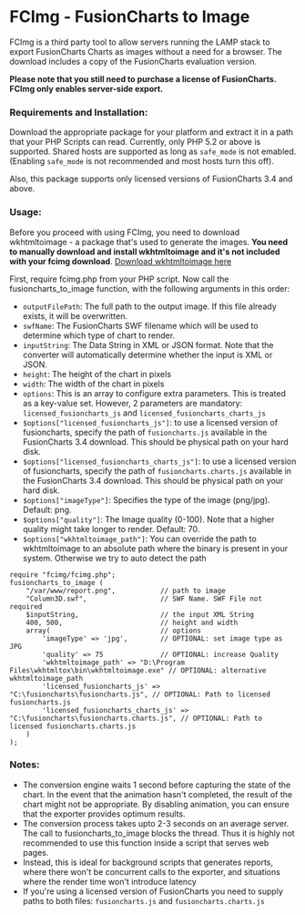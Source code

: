 FCImg - FusionCharts to Image
=============================

FCImg is a third party tool to allow servers running the LAMP stack to export FusionCharts Charts as images without a need for a browser. The download includes a copy of the FusionCharts evaluation version.

**Please note that you still need to purchase a license of FusionCharts. FCImg only enables server-side export.**

### Requirements and Installation:

Download the appropriate package for your platform and extract it in a path that your PHP Scripts can read. Currently, only PHP 5.2 or above is supported. Shared hosts are supported as long as `safe_mode` is not emabled. (Enabling `safe_mode` is not recommended and most hosts turn this off).

Also, this package supports only licensed versions of FusionCharts 3.4 and above.

### Usage:

Before you proceed with using FCImg, you need to download wkhtmltoimage - a package that's used to generate the images. **You need to manually download and install wkhtmltoimage and it's not included with your fcimg download**. [Download wkhtmltoimage here](http://wkhtmltopdf.org/downloads.html)

First, require fcimg.php from your PHP script. Now call the fusioncharts_to_image function, with the following arguments in this order:

* `outputFilePath`: The full path to the output image. If this file already exists, it will be overwritten.
* `swfName`: The FusionCharts SWF filename which will be used to determine which type of chart to render.
* `inputString`: The Data String in XML or JSON format. Note that the converter will automatically determine whether the input is XML or JSON.
* `height`: The height of the chart in pixels
* `width`: The width of the chart in pixels
* `options`: This is an array to configure extra parameters. This is treated as a key-value set. However, 2 parameters are mandatory: `licensed_fusioncharts_js` and `licensed_fusioncharts_charts_js`
* `$options["licensed_fusioncharts_js"]`: to use a licensed version of fusioncharts, specify the path of `fusioncharts.js` available in the FusionCharts 3.4 download. This should be physical path on your hard disk.
* `$options["licensed_fusioncharts_charts_js"]`: to use a licensed version of fusioncharts, specify the path of `fusioncharts.charts.js` available in the FusionCharts 3.4 download. This should be physical path on your hard disk.
* `$options["imageType"]`: Specifies the type of the image (png/jpg). Default: png.
* `$options["quality"]`: The Image quality (0-100). Note that a higher quality might take longer to render. Default: 70.
* `$options["wkhtmltoimage_path"]`: You can override the path to wkhtmltoimage to an absolute path where the binary is present in your system. Otherwise we try to auto detect the path

```
require "fcimg/fcimg.php";
fusioncharts_to_image (
    "/var/www/report.png",           // path to image
    "Column3D.swf",                  // SWF Name. SWF File not required
    $inputString,                    // the input XML String
    400, 500,                        // height and width
    array(                           // options
        'imageType' => 'jpg',        // OPTIONAL: set image type as JPG
        'quality' => 75              // OPTIONAL: increase Quality
        'wkhtmltoimage_path' => "D:\Program Files\wkhtmltox\bin\wkhtmltoimage.exe" // OPTIONAL: alternative wkhtmltoimage_path
        'licensed_fusioncharts_js' => "C:\fusioncharts\fusioncharts.js", // OPTIONAL: Path to licensed fusioncharts.js
        'licensed_fusioncharts_charts_js' => "C:\fusioncharts\fusioncharts.charts.js", // OPTIONAL: Path to licensed fusioncharts.charts.js
    )
);
```

### Notes:

* The conversion engine waits 1 second before capturing the state of the chart. In the event that the animation hasn't completed, the result of the chart might not be appropriate. By disabling animation, you can ensure that the exporter provides optimum results.
* The conversion process takes upto 2-3 seconds on an average server. The call to fusioncharts_to_image blocks the thread. Thus it is highly not recommended to use this function inside a script that serves web pages.
* Instead, this is ideal for background scripts that generates reports, where there won't be concurrent calls to the exporter, and situations where the render time won't introduce latency
* If you're using a licensed version of FusionCharts you need to supply paths to both files: `fusioncharts.js` and `fusioncharts.charts.js`
